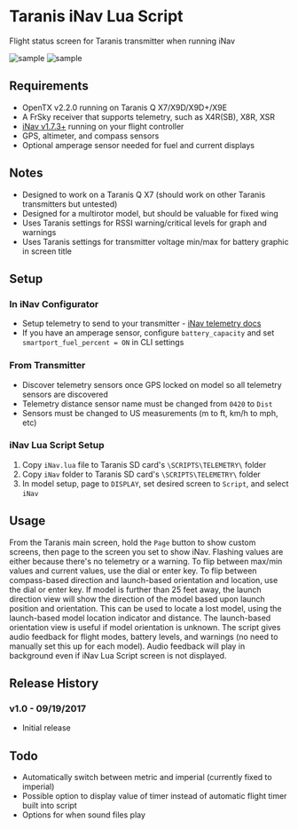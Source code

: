 # Taranis iNav Lua Script

Flight status screen for Taranis transmitter when running iNav

![sample](http://www.leethost.com/link_pics/iNav1.png "Showing launch-based orientation and location")
![sample](http://www.leethost.com/link_pics/iNav2.png "Showing compass-based direction")

## Requirements

* OpenTX v2.2.0 running on Taranis Q X7/X9D/X9D+/X9E
* A FrSky receiver that supports telemetry, such as X4R(SB), X8R, XSR
* [iNav v1.7.3+](https://github.com/iNavFlight/inav/releases) running on your flight controller
* GPS, altimeter, and compass sensors
* Optional amperage sensor needed for fuel and current displays

## Notes

* Designed to work on a Taranis Q X7 (should work on other Taranis transmitters but untested)
* Designed for a multirotor model, but should be valuable for fixed wing
* Uses Taranis settings for RSSI warning/critical levels for graph and warnings
* Uses Taranis settings for transmitter voltage min/max for battery graphic in screen title

## Setup

### In iNav Configurator

* Setup telemetry to send to your transmitter - [iNav telemetry docs](https://github.com/iNavFlight/inav/blob/master/docs/Telemetry.md)
* If you have an amperage sensor, configure `battery_capacity` and set `smartport_fuel_percent = ON` in CLI settings

### From Transmitter

* Discover telemetry sensors once GPS locked on model so all telemetry sensors are discovered
* Telemetry distance sensor name must be changed from `0420` to `Dist`
* Sensors must be changed to US measurements (m to ft, km/h to mph, etc)

### iNav Lua Script Setup

1. Copy `iNav.lua` file to Taranis SD card's `\SCRIPTS\TELEMETRY\` folder
2. Copy `iNav` folder to Taranis SD card's `\SCRIPTS\TELEMETRY\` folder
3. In model setup, page to `DISPLAY`, set desired screen to `Script`, and select `iNav`

## Usage

From the Taranis main screen, hold the `Page` button to show custom screens, then page to the screen you set to show iNav.
Flashing values are either because there's no telemetry or a warning.
To flip between max/min values and current values, use the dial or enter key.
To flip between compass-based direction and launch-based orientation and location, use the dial or enter key.
If model is further than 25 feet away, the launch direction view will show the direction of the model based upon launch position and orientation.
This can be used to locate a lost model, using the launch-based model location indicator and distance.
The launch-based orientation view is useful if model orientation is unknown.
The script gives audio feedback for flight modes, battery levels, and warnings (no need to manually set this up for each model).
Audio feedback will play in background even if iNav Lua Script screen is not displayed.

## Release History

### v1.0 - 09/19/2017
* Initial release

## Todo

* Automatically switch between metric and imperial (currently fixed to imperial)
* Possible option to display value of timer instead of automatic flight timer built into script
* Options for when sound files play
